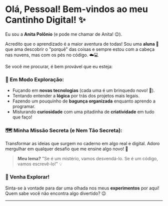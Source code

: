 # Olá, Pessoal! Bem-vindos ao meu Cantinho Digital! ✨

Eu sou a **Anita Polônio** (e pode me chamar de Anita! 😉).

Acredito que o aprendizado é a maior aventura de todas! Sou uma **aluna 🎒** que ama descobrir o "porquê" das coisas e sempre estou com a cabeça nas nuvens, mas com os pés no código. ☁️💻

Se você me procurar, é bem provável que eu esteja:

### 🔎 Em Modo Exploração:

-   Fuçando em **novas tecnologias** (cada uma é um brinquedo novo! 💖).
-   Tentando entender a **lógica** por trás dos projetos mais legais.
-   Fazendo um pouquinho de **bagunça organizada** enquanto aprendo a programar.
-   Misturando **curiosidade** com uma pitadinha de **criatividade** em tudo que faço!

### 🗺️ Minha Missão Secreta (e Nem Tão Secreta):

Transformar as ideias que surgem no caderno em algo real e digital. Adoro mergulhar em qualquer desafio que me ensine algo novo! 🌊

> **Meu lema?** "Se é um mistério, vamos desvendá-lo. Se é um código, vamos escrevê-lo!" 💡

### 🎀 Venha Explorar!

Sinta-se à vontade para dar uma olhada nos meus **experimentos** por aqui! Quem sabe você não encontra algo divertido? 😉

---
